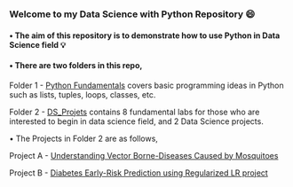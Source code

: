 ### Welcome to my Data Science with Python Repository :smile:
#### • The aim of this repository is to demonstrate how to use Python in Data Science field :bulb:
#### • There are two folders in this repo,
 
Folder 1 - [Python Fundamentals](https://github.com/KAFSALAH/DataScience_Python/tree/main/PythonFundamentals) 
covers basic programming ideas in Python such as lists, tuples, loops, classes, etc.

Folder 2 - [DS_Projets](https://github.com/KAFSALAH/DataScience_Python/tree/main/DS_Projects)
contains 8 fundamental labs for those who are interested to begin in data science field, and 2 Data Science projects.

• The Projects in Folder 2 are as follows,

Project A - [Understanding Vector Borne-Diseases Caused by Mosquitoes](https://github.com/KAFSALAH/DataScience_Python/blob/main/DS_Projects/Vector_Borne_Diseases_Analysis.ipynb)

Project B - [Diabetes Early-Risk Prediction using Regularized LR project](https://github.com/KAFSALAH/DataScience_Python/blob/main/DS_Projects/Logistic%20Regression%20on%20Diabetes.ipynb)
